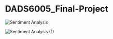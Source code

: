 # DADS6005_Final-Project

![Sentiment Analysis](https://user-images.githubusercontent.com/97329965/212549301-84b7ff20-add9-47d8-ad67-2bb78cab200c.png)

![Sentiment Analysis (1)](https://user-images.githubusercontent.com/97329965/212549353-f2adb754-3559-4420-bb07-1a7669d86010.png)
